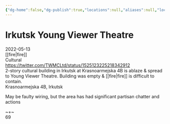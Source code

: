 ```yaml
---
{"dg-home":false,"dg-publish":true,"locations":null,"aliases":null,"location":"Young Viewer Theatre, Krasnoarmejska 4B, Irkutsk","title":"Irkutsk Young Viewer Theatre","tag":"fire, cultural","date":"2022-05-13","permalink":"/irkutsk-young-viewer-theatre/","dgHomeLink":true,"dgPassFrontmatter":true}
---
```



# Irkutsk Young Viewer Theatre

2022-05-13  
[[fire|fire]]  
Cultural  
https://twitter.com/TWMCLtd/status/1525123225218342912  
2-story cultural building in Irkutsk at Krasnoarmejska 4B is ablaze & spread to Young Viewer Theatre. Building was empty & [[fire|fire]] is difficult to contain.  
Krasnoarmejska 4B, Irkutsk

May be faulty wiring, but the area has had significant partisan chatter and actions

~+~  
69

